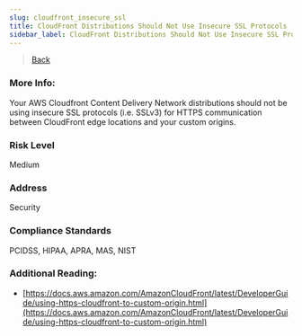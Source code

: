 ```yaml
---
slug: cloudfront_insecure_ssl
title: CloudFront Distributions Should Not Use Insecure SSL Protocols
sidebar_label: CloudFront Distributions Should Not Use Insecure SSL Protocols
---
```

> [Back](../../cloudfrontmonitoring)

### More Info:
Your AWS Cloudfront Content Delivery Network distributions should not be using insecure SSL protocols (i.e. SSLv3) for HTTPS communication between CloudFront edge locations and your custom origins.

### Risk Level
Medium

### Address
Security

### Compliance Standards
PCIDSS, HIPAA, APRA, MAS, NIST

### Additional Reading:
- [https://docs.aws.amazon.com/AmazonCloudFront/latest/DeveloperGuide/using-https-cloudfront-to-custom-origin.html](https://docs.aws.amazon.com/AmazonCloudFront/latest/DeveloperGuide/using-https-cloudfront-to-custom-origin.html) 

